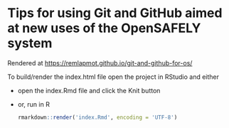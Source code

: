 # Tips for using Git and GitHub aimed at new uses of the OpenSAFELY system

Rendered at https://remlapmot.github.io/git-and-github-for-os/

To build/render the index.html file open the project in RStudio and either

* open the index.Rmd file and click the Knit button
* or, run in R

    ``` r
    rmarkdown::render('index.Rmd', encoding = 'UTF-8')
    ```
